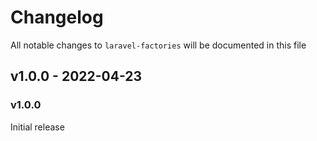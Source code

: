 # Changelog

All notable changes to `laravel-factories` will be documented in this file

## v1.0.0 - 2022-04-23

### v1.0.0

Initial release
